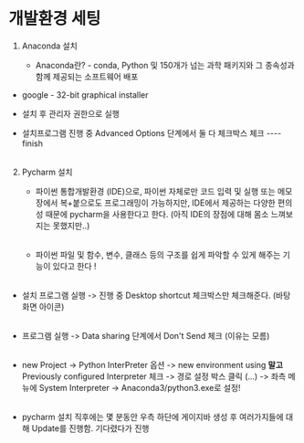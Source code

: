 # 개발환경 세팅

1. Anaconda 설치

    - Anaconda란? - conda, Python 및 150개가 넘는 과학 패키지와 그 종속성과 함께 제공되는 소프트웨어 배포</br>

-   google - 32-bit graphical installer</br>

-   설치 후 관리자 권한으로 실행</br>

-   설치프로그램 진행 중 Advanced Options 단계에서 둘 다 체크박스 체크 ---- finish</br></br>

2. Pycharm 설치

    - 파이썬 통합개발환경 (IDE)으로, 파이썬 자체로만 코드 입력 및 실행 또는 메모장에서 복+붙으로도 프로그래밍이 가능하지만, IDE에서 제공하는 다양한 편의성 때문에 pycharm을 사용한다고 한다. (아직 IDE의 장점에 대해 몸소 느껴보지는 못했지만..)</br></br>

    - 파이썬 파일 및 함수, 변수, 클래스 등의 구조를 쉽게 파악할 수 있게 해주는 기능이 있다고 한다 !</br></br>

-   설치 프로그램 실행 -> 진행 중 Desktop shortcut 체크박스만 체크해준다. (바탕화면 아이콘)</br></br>

-   프로그램 실행 -> Data sharing 단계에서 Don't Send 체크 (이유는 모름)</br></br>

-   new Project -> Python InterPreter 옵션 -> new environment using **말고** Previously configured Interpreter 체크 -> 경로 설정 박스 클릭 (...) -> 좌측 메뉴에 System Interpreter -> Anaconda3/python3.exe로 설정!</br></br>

*   pycharm 설치 직후에는 몇 분동안 우측 하단에 게이지바 생성 후 여러가지들에 대해 Update를 진행함. 기다렸다가 진행</br></br>
